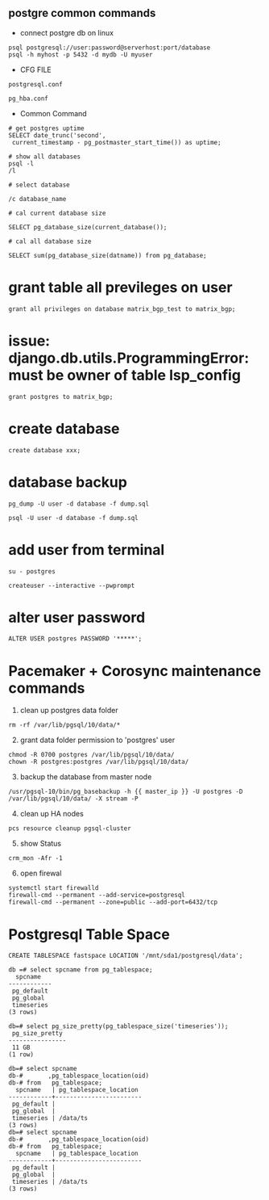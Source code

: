 ## postgre common commands

- connect postgre db on linux
```
psql postgresql://user:password@serverhost:port/database
psql -h myhost -p 5432 -d mydb -U myuser 
```
- CFG FILE

```
postgresql.conf

pg_hba.conf
```
- Common Command

```
# get postgres uptime
SELECT date_trunc('second', 
 current_timestamp - pg_postmaster_start_time()) as uptime; 
```
```
# show all databases
psql -l
/l

# select database

/c database_name

# cal current database size

SELECT pg_database_size(current_database());

# cal all database size

SELECT sum(pg_database_size(datname)) from pg_database;
```

# grant table all previleges on user

```
grant all privileges on database matrix_bgp_test to matrix_bgp;
```

# issue: django.db.utils.ProgrammingError: must be owner of table lsp_config
```
grant postgres to matrix_bgp;
```

# create database

```
create database xxx;
```

# database backup

```
pg_dump -U user -d database -f dump.sql

psql -U user -d database -f dump.sql
```

# add user from terminal 

```
su - postgres

createuser --interactive --pwprompt
```

# alter user password 

```
ALTER USER postgres PASSWORD '*****';
```

# Pacemaker + Corosync maintenance commands

1. clean up postgres data folder
```
rm -rf /var/lib/pgsql/10/data/*
```
2. grant data folder permission to 'postgres' user
```
chmod -R 0700 postgres /var/lib/pgsql/10/data/
chown -R postgres:postgres /var/lib/pgsql/10/data/
```
3. backup the database from master node
```
/usr/pgsql-10/bin/pg_basebackup -h {{ master_ip }} -U postgres -D /var/lib/pgsql/10/data/ -X stream -P
```
4. clean up HA nodes
```
pcs resource cleanup pgsql-cluster
```
5. show Status
```
crm_mon -Afr -1
```

6. open firewal

```
systemctl start firewalld
firewall-cmd --permanent --add-service=postgresql
firewall-cmd --permanent --zone=public --add-port=6432/tcp
```


# Postgresql Table Space

> 
```
CREATE TABLESPACE fastspace LOCATION '/mnt/sda1/postgresql/data';

```

> 
```
db =# select spcname from pg_tablespace;  
  spcname   
------------
 pg_default
 pg_global
 timeseries
(3 rows)
```

>
```
db=# select pg_size_pretty(pg_tablespace_size('timeseries')); 
 pg_size_pretty 
----------------
 11 GB
(1 row)
```

>
```
db=# select spcname
db-#       ,pg_tablespace_location(oid) 
db-# from   pg_tablespace;
  spcname   | pg_tablespace_location 
------------+------------------------
 pg_default | 
 pg_global  | 
 timeseries | /data/ts
(3 rows)
db=# select spcname
db-#       ,pg_tablespace_location(oid) 
db-# from   pg_tablespace;
  spcname   | pg_tablespace_location 
------------+------------------------
 pg_default | 
 pg_global  | 
 timeseries | /data/ts
(3 rows)

```
